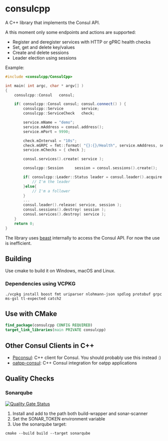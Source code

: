 # consulcpp

A C++ library that implements the Consul API.

A this moment only some endpoints and actions are supported:

- Register and deregister services with HTTP or gPRC health checks
- Set, get and delete key/values
- Create and delete sessions
- Leader election using sessions

Example:

```c++
#include <consulcpp/ConsulCpp>

int main( int argc, char * argv[] )
{
    consulcpp::Consul   consul;

    if( consulcpp::Consul consul; consul.connect() ) {
        consulcpp::Service        service;
        consulcpp::ServiceCheck   check;

        service.mName = "demo";
        service.mAddress = consul.address();
        service.mPort = 9990;

        check.mInterval = "10s";
        check.mGRPC = fmt::format( "{}:{}/Health", service.mAddress, service.mPort );
        service.mChecks = { check };

        consul.services().create( service );

        consulcpp::Session     session = consul.sessions().create();

        if( consulcpp::Leader::Status leader = consul.leader().acquire( service, session ); leader == consulcpp::Leader::Status::Yes ){
            // I'm the leader
        }else{
            // I'm a follower
        }
        ...
        consul.leader().release( service, session );
        consul.sessions().destroy( session );
        consul.services().destroy( service );
    }
    return 0;
}
```

The library uses [beast](https://www.boost.org/doc/libs/develop/libs/beast/doc/html/index.html) internally to access the Consul API. For now the use is inefficient.

## Building

Use cmake to build it on Windows, macOS and Linux.

### Dependencies using VCPKG

```shell
./vcpkg install boost fmt uriparser nlohmann-json spdlog protobuf grpc ms-gsl tl-expected catch2
```

## Use with CMake

```CMake
find_package(consulcpp CONFIG REQUIRED)
target_link_libraries(main PRIVATE consulcpp)
```

## Other Consul Clients in C++

- [Ppconsul](https://github.com/oliora/ppconsul): C++ client for Consul. You should probably use this instead :)
- [oatpp-consul](https://github.com/oatpp/oatpp-consul): C++ Consul integration for oatpp applications

## Quality Checks

### Sonarqube

[![Quality Gate Status](https://sonarcloud.io/api/project_badges/measure?project=david-antiteum_consulcpp&metric=alert_status)](https://sonarcloud.io/dashboard?id=david-antiteum_consulcpp)

1. Install and add to the path both build-wrapper and sonar-scanner
2. Set the SONAR_TOKEN environment variable
3. Use the sonarqube target:

```shell
cmake --build build --target sonarqube
```
